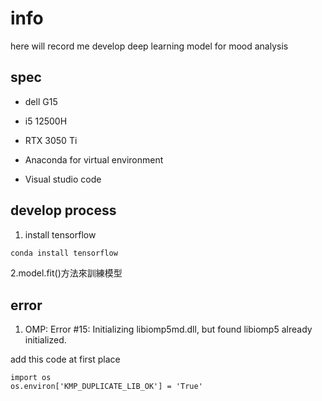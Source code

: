 # info

here will record me develop deep learning model for mood analysis

## spec
- dell G15
- i5 12500H
- RTX 3050 Ti

- Anaconda for virtual environment
- Visual studio code

## develop process

1. install tensorflow
```python
conda install tensorflow
```

2.model.fit()方法來訓練模型



## error 
1. OMP: Error #15: Initializing libiomp5md.dll, but found libiomp5 already initialized.

add this code at first place
```
import os
os.environ['KMP_DUPLICATE_LIB_OK'] = 'True'
```